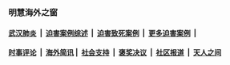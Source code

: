 
### 明慧海外之窗

####  [武汉肺炎](indexes/365.md?t=05171301) &nbsp;|&nbsp;  [迫害案例综述](indexes/328.md?t=05171301) &nbsp;|&nbsp; [迫害致死案例](indexes/277.md?t=05171301)  &nbsp;|&nbsp; [更多迫害案例](indexes/81.md?t=05171301)  &nbsp;|&nbsp; 
####  [时事评论](indexes/19.md?t=05171301) &nbsp;|&nbsp; [海外简讯](indexes/245.md?t=05171301)&nbsp;|&nbsp;  [社会支持](indexes/140.md?t=05171301) &nbsp;|&nbsp; [褒奖决议](indexes/282.md?t=05171301) &nbsp;|&nbsp; [社区报道](indexes/91.md?t=05171301)  &nbsp;|&nbsp; [天人之间](indexes/78.md?t=05171301) 

